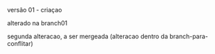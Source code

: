 versão 01 - criaçao

alterado na branch01

segunda alteracao, a ser mergeada (alteracao dentro da branch-para-conflitar)